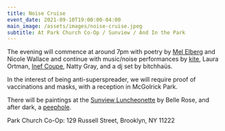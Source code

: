 ```yaml
---
title: Noise Cruise
event_date: 2021-09-10T19:00:00-04:00
main_image: /assets/images/noise-cruise.jpeg
subtitle: At Park Church Co-Op / Sunview / And In the Park
---
```


The evening will commence at around 7pm with poetry by [Mel
Elberg](https://www.poetryproject.org/publications/the-recluse/issue-10/five-poems-mel-elberg)
and Nicole Wallace and continue with music/noise performances by
[kite](http://kitekitekitekite.com/), Laura Ortman, [Inef
Coupe](https://soundcloud.com/inefcoupe), Natty Gray, and a dj set by
bitchhaüs.

In the interest of being anti-superspreader, we will require proof of
vaccinations and masks, with a reception in McGolrick Park.

There will be paintings at the <a href="{{ site.baseurl }}/">Sunview
Luncheonette</a> by Belle Rose, and after dark, a <a href="{{ site.baseurl
}}/window-dressing/">peephole</a>.

Park Church Co-Op: 129 Russell Street, Brooklyn, NY 11222
